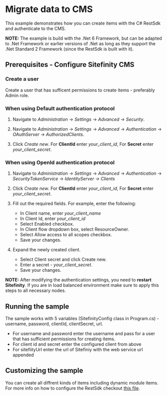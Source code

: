 # Migrate data to CMS
This example demonstrates how you can create items with the C# RestSdk and authenticate to the CMS.

**NOTE:** The example is build with the .Net 6 Framework, but can be adapted to .Net Framework or earlier versions of .Net as long as they support the .Net Standard 2 Framework (since the RestSdk is built with it).

## Prerequisites - Configure Sitefinity CMS

### Create a user

Create a user that has sufficent permissions to create items - preferably Admin role. 

### When using Default authentication protocol

1. Navigate to *Administration* -> *Settings* -> *Advanced* -> *Security*.

1. Navigate to *Administration* -> *Settings* -> *Advanced* -> *Authentication* -> *OAuthServer* -> *AuthorizedClients*.

1. Click *Create new*. For **ClientId** enter *your_client_id*, For **Secret** enter *your_client_secret*.

### When using OpenId authentication protocol

1. Navigate to *Administration* -> *Settings* -> *Advanced* -> *Authentication* -> *SecurityTokenService* -> *IdentityServer* -> *Clients*

1. Click *Create new*. For **ClientId** enter *your_client_id*, For **Secret** enter *your_client_secret*.

1. Fill out the required fields. For example, enter the following:
    * In Client name, enter *your_client_name*
    * In Client Id, enter *your_client_id*
    * Select Enabled checkbox.
    * In Client flow dropdown box, select ResourceOwner.
    * Select Allow access to all scopes checkbox.
    * Save your changes.

1. Expand the newly created client.
    * Select Client secret and click Create new.
    * Enter a secret - *your_client_secret*.
    * Save your changes.

**NOTE:** After modifying the authentication settings, you need to **restart Sitefinity**. If you are in load balanced environment make sure to apply this steps to all necessary nodes.

## Running the sample

The sample works with 5 variables (SitefinityConfig class in Program.cs) - username, password, clientId, clientSecret, url. 

* For username and password enter the username and pass for a user that has sufficient permissions for creating items.
* For client id and secret enter the configured client from above
* For sitefiityUrl enter the url of Sitefiniy with the web service url appended

## Customizing the sample

You can create all diffrent kinds of items including dynamic module items. For more info on how to configure the RestSdk checkout [this file](../../RestSDK.md).